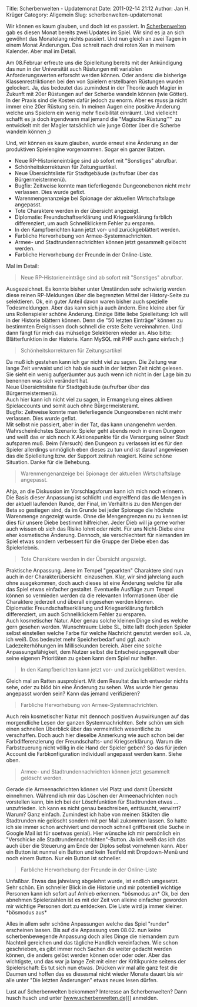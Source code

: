 Title: Scherbenwelten - Updatemonat
Date: 2011-02-14 21:12
Author: Jan H. Krüger
Category: Allgemein
Slug: scherbenwelten-updatemonat

Wir können es kaum glauben, und doch ist es passiert. In
[Scherbenwelten][] gab es diesen Monat bereits zwei Updates im Spiel.
Wir sind es ja an sich gewöhnt das Monatelang nichts passiert. Und nun
gleich an zwei Tagen in einem Monat Änderungen. Das schreit nach drei
roten Xen in meinem Kalender. Aber mal im Detail.  
  
<a name="more"></a>  
  
Am 08.Februar erfreute uns die Spielleitung bereits mit der Ankündigung
das nun in der Universität auch Rüstungen mit variablen
Anforderungswerten erforscht werden können. Oder anders: die bisherige
Klassenrestriktionen bei den von Spielern erstellbaren Rüstungen wurden
gelockert. Ja, das bedeutet das zumindest in der Theorie auch Magier in
Zukunft mit 20er Rüstungen auf der Scherbe wandeln können (wie Götter).
In der Praxis sind die Kosten dafür jedoch zu enorm. Aber es muss ja
nicht immer eine 20er Rüstung sein. In meinen Augen eine positive
Änderung welche uns Spielern ein wenig mehr flexibilität einräumt. Und
vielleicht schafft es ja doch irgendwann mal jemand die "Magische
Rüstung<span>™</span>"  zu entwickelt mit der Magier tatsächlich wie
junge Götter über die Scherbe wandeln können ;)  
  
Und, wir können es kaum glauben, wurde erneut eine Änderung an der
produktiven Spielengine vorgenommen. Sogar ein ganzer Batzen.  

-   Neue RP-Historieneinträge sind ab sofort mit "Sonstiges" abrufbar.
-   Schönheitskorrekturen für Zeitungsartikel.
-   Neue Übersichtsliste für Stadtgebäude (aufrufbar über das
    Bürgermeistermenü).
-   Bugfix: Zeitweise konnte man tieferliegende Dungeonebenen nicht mehr
    verlassen. Dies wurde gefixt.
-   Warenmengenanzeige bei Spionage der aktuellen Wirtschaftslage
    angepasst.
-   Tote Charaktere werden in der übersicht angezeigt.
-   Diplomatie: Freundschaftserklärung und Kriegserklärung farblich
    differenziert, um auch Schnellklickern Fehler zu ersparen.
-   In den Kampfberichten kann jetzt vor- und zurückgeblättert werden.
-   Farbliche Hervorhebung von Armee-Systemnachrichten.
-   Armee- und Stadtrundennachrichten können jetzt gesammelt gelöscht
    werden.
-   Farbliche Hervorhebung der Freunde in der Online-Liste.

<p>
  
Mal im Detail:  
  

> Neue RP-Historieneinträge sind ab sofort mit "Sonstiges" abrufbar.
> </p>

  

<div>
  
  
Ausgezeichnet. Es konnte bisher unter Umständen sehr schwierig werden
diese reinen RP-Meldungen über die begrenzten Mittel der History-Seite
zu selektieren. Ok, ein guter Anteil davon waren bisher auch spezielle
Todesmeldungen. Aber das kann sich ja auch ändern. Eine kleine aber für
uns Rollenspieler schöne Änderung. Einzige Bitte liebe Spielleitung: Ich
will in der Historie blättern können. Denn die "50 letzten Einträge"
können zu bestimmten Ereignissen doch schnell die erste Seite
vereinnahmen. Und dann fängt für mich das mühselige Selektieren wieder
an. Also bitte: Blätterfunktion in der Historie. Kann MySQL mit PHP auch
ganz einfach ;)  

<div>
  
  

>   
> <div>
>   
>   
> Schönheitskorrekturen für Zeitungsartikel  
>   
> </div>

<p>
  
Da muß ich gestehen kann ich gar nicht viel zu sagen. Die Zeitung war
lange Zeit verwaist und ich hab sie auch in der letzten Zeit nicht
gelesen. Sie sieht ein wenig aufgeräumter aus auch wenn ich nicht in der
Lage bin zu benennen was sich verändert hat.  
Neue Übersichtsliste für Stadtgebäude (aufrufbar über das
Bürgermeistermenü).  
Auch hier kann ich nicht viel zu sagen, in Ermangelung eines aktiven
Spielaccounts und somit auch ohne Bürgermeisteramt.  
Bugfix: Zeitweise konnte man tieferliegende Dungeonebenen nicht mehr
verlassen. Dies wurde gefixt.  
Mit selbst nie passiert, aber in der Tat, das kann unangenehm werden.
Wahrscheinlichstes Szenario: Spieler geht abends noch in einen Dungeon
und weiß das er sich noch X Aktionspunkte für die Versorgung seiner
Stadt aufsparen muß. Beim (Versuch) den Dungeon zu verlassen ist es für
den Spieler allerdings unmöglich eben dieses zu tun und ist darauf
angewiesen das die Spielleitung bzw. der Support zeitnah reagiert. Keine
schöne Situation. Danke für die Behebung.  
  

> Warenmengenanzeige bei Spionage der aktuellen Wirtschaftslage
> angepasst.
> </p>

<p>
  
Ahja, an die Diskussion im Vorschlagsforum kann ich mich noch erinnern.
Die Basis dieser Anpassung ist schlicht und ergreiffend das die Mengen
in der aktuell laufenden Runde, der Final, im Verhältnis zu den Mengen
der Beta so gestiegen sind, da im Grunde bei jeder Spionage die höchste
Warenmenge angezeigt wurde. Ohne die Mengengrenzen nu zu kennen ist dies
für unsere Diebe bestimmt hilfreicher. Jeder Dieb will ja gerne vorher
auch wissen ob sich das Risiko lohnt oder nicht. Für uns Nicht-Diebe
eine eher kosmetische Änderung. Dennoch, sie verschlechtert für
niemanden im Spiel etwas sondern verbessert für die Gruppe der Diebe
eben das Spielerlebnis.  
  

> Tote Charaktere werden in der Übersicht angezeigt.
> </p>

<p>
  
Praktische Anpassung. Jene im Tempel "geparkten" Charaktere sind nun
auch in der Charakterübersicht  einzusehen. Klar, wir sind jahrelang
auch ohne ausgekommen, doch auch dieses ist eine Änderung welche für
alle das Spiel etwas einfacher gestaltet. Eventuelle Ausflüge zum Tempel
können so vermieden werden da die relevanten Informationen über die
Charaktere jederzeit und überall eingesehen werden können.  
Diplomatie: Freundschaftserklärung und Kriegserklärung farblich
differenziert, um auch Schnellklickern Fehler zu ersparen.  
Auch kosmetischer Natur. Aber genau solche kleinen Dinge sind es welche
gern gesehen werden. Wunschtraum: Liebe SL, bitte laßt doch jeden
Spieler selbst einstellen welche Farbe für welche Nachricht genutzt
werden soll. Ja, ich weiß. Das bedeutet mehr Speicherbedarf und ggf.
auch Ladezeiterhöhungen im Millisekunden bereich. Aber eine solche
Anpassungsfähigkeit, dem Nutzer selbst die Entscheidungsgewalt über
seine eigenen Prioritäten zu geben kann dem Spiel nur helfen.  
  

> In den Kampfberichten kann jetzt vor- und zurückgeblättert werden.
> </p>

<p>
  
Gleich mal an Ratten ausprobiert. Mit dem Resultat das ich entweder
nichts sehe, oder zu blöd bin eine Änderung zu sehen. Was wurde hier
genau angepasst worden sein? Kann das jemand verifizieren?  
  

> Farbliche Hervorhebung von Armee-Systemnachrichten.
> </p>

<p>
  
Auch rein kosmetischer Natur mit dennoch positiven Auswirkungen auf das
morgendliche Lesen der ganzen Systemnachrichten. Sehr schön um sich
einen schnellen Überblick über das vermeintlich wesentliche zu
verschaffen. Doch auch hier dieselbe Anmerkung wie auch schon bei der
Farbdifferenzierung der Freundschafts- und Kriegserklärung. Warum die
Farbsteuerung nicht völlig in die Hand der Spieler geben? So das für
jeden Account die Farbkonfiguration individuell angepasst werden kann.
Siehe oben.  
  

> Armee- und Stadtrundennachrichten können jetzt gesammelt gelöscht
> werden.
> </p>

<p>
  
Gerade die Armeenachrichten können viel Platz und damit Übersicht
einnehmen. Während ich mir das Löschen der Armeenachrichten noch
vorstellen kann, bin ich bei der Löschfunktion für Stadtrunden etwas ...
unzufrieden. Ich kann es nicht genau beschreiben, enttäuscht, verwirrt?
Warum? Ganz einfach. Zumindest ich habe von meinen Städten die
Stadtrunden nie gelöscht sondern mit per Mail zukommen lassen. So hatte
ich sie immer schon archiviert und dennoch schnell griffbereit (die
Suche in Google Mail ist für soetwas genial). Hier wünsche ich mir
persönlich ein "Verschicke alle Stadtrundennachrichten"-Button. Ja ich
weiß das ich das auch über die Steuerung am Ende der Diplos selbst
vornehmen kann. Aber ein Button ist nunmal ein Button und kein Textfeld
mit Dropdown-Menü und noch einem Button. Nur ein Button ist schneller.  
  

> Farbliche Hervorhebung der Freunde in der Online-Liste
> </p>

<p>
  
Unfaßbar. Etwas das jahrelang abgelehnt wurde, ist endlich umgesetzt.
Sehr schön. Ein schneller Blick in die Historie und mir potentiell
wichtige Personen kann ich sofort auf Anhieb erkennen. \*bösmodus an\*
Ok, bei den abnehmen Spielerzahlen ist es mit der Zeit von alleine
einfacher geworden mir wichtige Personen dort zu entdecken. Die Liste
wird ja immer kleiner. \*bösmodus aus\*  
  
Alles in allem sehr schöne Anpassungen welche das Spiel "runder"
erscheinen lassen. Bis auf die Anpassung vom 08.02. nun keine
scherbenbewegende Anpassung doch alles Dinge die niemandem zum Nachteil
gereichen und das tägliche Handlich vereinfachen. Wie schon geschrieben,
es gibt immer noch Sachen die weiter gedacht werden können, die anders
gelöst werden können oder oder oder. Aber das wichtigste, und das war ja
lange Zeit mit einer der Kritikpunkte seitens der Spielerschaft: Es tut
sich nun etwas. Drücken wir mal alle ganz fest die Daumen und hoffen das
es diesesmal nicht wieder Monate dauert bis wir alle unter "Die letzten
Änderungen" etwas neues lesen dürfen.  
  
Lust auf Scherbenwelten bekommen? <span>Interesse an Scherbenwelten?
Dann husch husch und unter [www.scherbenwelten.de][] anmelden.</span>  
  

</div>
<p>
  

</div>

  [Scherbenwelten]: http://www.scherbenwelten.de/
    "Link zu Scherbenwelten"
  [www.scherbenwelten.de]: http://www.scherbenwelten.de/
    "Link zu Scherbenwelten.de"
